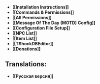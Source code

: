 * **[[Installation Instructions]]**
* **[[Commands & Permissions]]**
* **[[All Permissions]]**
* **[[Message Of The Day (MOTD) Config]]**
* **[[Configuration File Setup]]**
* **[[NPC List]]**
* **[[Item List]]**
* **[[TShockDBEditor]]**
* **[[Donations]]**


## Translations:
* **[[Русская версия]]**